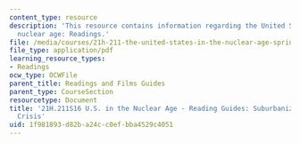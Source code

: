 ```yaml
---
content_type: resource
description: 'This resource contains information regarding the United States in the
  nuclear age: Readings.'
file: /media/courses/21h-211-the-united-states-in-the-nuclear-age-spring-2016/1f981893d82ba24cc0efbba4529c4051_MIT21H_211S16_Suburbanizat.pdf
file_type: application/pdf
learning_resource_types:
- Readings
ocw_type: OCWFile
parent_title: Readings and Films Guides
parent_type: CourseSection
resourcetype: Document
title: '21H.211S16 U.S. in the Nuclear Age - Reading Guides: Suburbanization and Urban
  Crisis'
uid: 1f981893-d82b-a24c-c0ef-bba4529c4051
---
```


